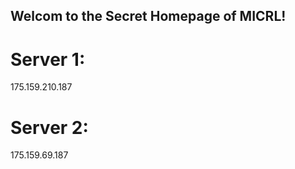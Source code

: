 ## Welcom to the Secret Homepage of MICRL!
# Server 1:
175.159.210.187
# Server 2:
175.159.69.187



